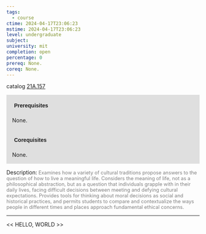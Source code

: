 ```yaml
---
tags:
  - course
ctime: 2024-04-17T23:06:23
mstime: 2024-04-17T23:06:23
level: undergraduate
subject: 
university: mit
completion: open
percentage: 0
prereq: None.
coreq: None.
---
```


catalog [21A.157](http://student.mit.edu/catalog/m21Aa.html#21A.157)

<span style="display: block; padding: 15px; background-color: rgb(100, 100, 100, 0.2);"><font id="m_prereq2084_0" style="display: block; font-family: Arial, sans-serif; font-weight: bold; padding: 5px">Prerequisites</font><br><span id="prereq2084_0">None.</span></span>
<span style="display: block; padding: 15px; background-color: rgb(100, 100, 100, 0.2);"><font id="m_coreq2084_0" style="display: block; font-family: Arial, sans-serif; font-weight: bold; padding: 5px">Corequisites</font><br><span id="coreq2084_0">None.</span></span>

<font style="">Description:</font>
<font style="color: grey; font-size: 0.8rem;">Examines how a variety of cultural traditions propose answers to the question of how to live a meaningful life. Considers the meaning of life, not as a philosophical abstraction, but as a question that individuals grapple with in their daily lives, facing difficult decisions between meeting and defying cultural expectations. Provides tools for thinking about moral decisions as social and historical practices, and permits students to compare and contextualize the ways people in different times and places approach fundamental ethical concerns.</font>



---

<< HELLO, WORLD >>
